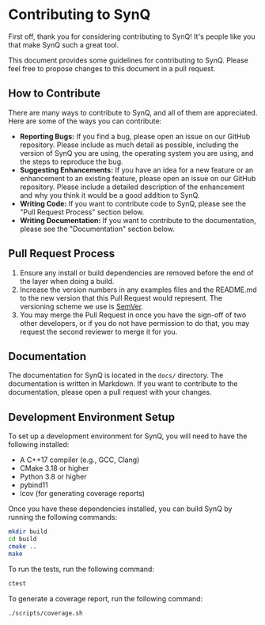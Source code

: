 # Contributing to SynQ

First off, thank you for considering contributing to SynQ! It's people like you that make SynQ such a great tool.

This document provides some guidelines for contributing to SynQ. Please feel free to propose changes to this document in a pull request.

## How to Contribute

There are many ways to contribute to SynQ, and all of them are appreciated. Here are some of the ways you can contribute:

*   **Reporting Bugs:** If you find a bug, please open an issue on our GitHub repository. Please include as much detail as possible, including the version of SynQ you are using, the operating system you are using, and the steps to reproduce the bug.
*   **Suggesting Enhancements:** If you have an idea for a new feature or an enhancement to an existing feature, please open an issue on our GitHub repository. Please include a detailed description of the enhancement and why you think it would be a good addition to SynQ.
*   **Writing Code:** If you want to contribute code to SynQ, please see the "Pull Request Process" section below.
*   **Writing Documentation:** If you want to contribute to the documentation, please see the "Documentation" section below.

## Pull Request Process

1.  Ensure any install or build dependencies are removed before the end of the layer when doing a build.
2.  Increase the version numbers in any examples files and the README.md to the new version that this Pull Request would represent. The versioning scheme we use is [SemVer](http://semver.org/).
3.  You may merge the Pull Request in once you have the sign-off of two other developers, or if you do not have permission to do that, you may request the second reviewer to merge it for you.

## Documentation

The documentation for SynQ is located in the `docs/` directory. The documentation is written in Markdown. If you want to contribute to the documentation, please open a pull request with your changes.

## Development Environment Setup

To set up a development environment for SynQ, you will need to have the following installed:

*   A C++17 compiler (e.g., GCC, Clang)
*   CMake 3.18 or higher
*   Python 3.8 or higher
*   pybind11
*   lcov (for generating coverage reports)

Once you have these dependencies installed, you can build SynQ by running the following commands:

```bash
mkdir build
cd build
cmake ..
make
```

To run the tests, run the following command:

```bash
ctest
```

To generate a coverage report, run the following command:

```bash
./scripts/coverage.sh
```

